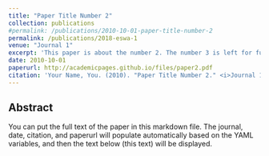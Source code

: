 ```yaml
---
title: "Paper Title Number 2"
collection: publications
#permalink: /publications/2010-10-01-paper-title-number-2
permalink: /publications/2018-eswa-1
venue: "Journal 1"
excerpt: 'This paper is about the number 2. The number 3 is left for future work.'
date: 2010-10-01
paperurl: http://academicpages.github.io/files/paper2.pdf
citation: 'Your Name, You. (2010). "Paper Title Number 2." <i>Journal 1</i>. 1(2).'
---
```


## Abstract
You can put the full text of the paper in this markdown file. The journal, date, citation, and paperurl will populate automatically based on the YAML variables, and then the text below (this text) will be displayed.
